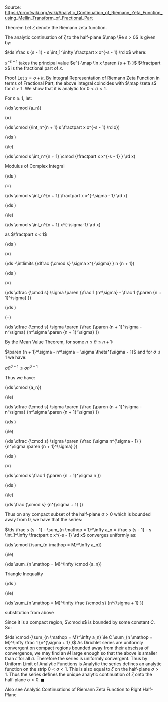 # 

Source: https://proofwiki.org/wiki/Analytic_Continuation_of_Riemann_Zeta_Function_using_Mellin_Transform_of_Fractional_Part

Theorem
Let $\zeta$ denote the Riemann zeta function.

The analytic continuation of $\zeta$ to the half-plane $\map \Re s > 0$ is given by:

$\ds \frac s {s - 1} - s \int_1^\infty \fractpart x x^{-s - 1} \rd x$
where:

$x^{-s - 1}$ takes the principal value $e^{-\map \ln x \paren {s + 1} }$
$\fractpart x$ is the fractional part of $x$.


Proof
Let $s = \sigma + i t$.
By Integral Representation of Riemann Zeta Function in terms of Fractional Part, the above integral coincides with $\map \zeta s$ for $\sigma > 1$.
We show that it is analytic for $0 < \sigma < 1$.

For $n \ge 1$, let:














\(\ds \cmod {a_n}\)

\(=\)







\(\ds \cmod {\int_n^{n + 1} s \fractpart x x^{-s - 1} \rd x}\)




















\(\ds \)

\(\le\)







\(\ds \cmod s \int_n^{n + 1} \cmod {\fractpart x x^{-s - 1} } \rd x\)





Modulus of Complex Integral














\(\ds \)

\(=\)







\(\ds \cmod s \int_n^{n + 1} \fractpart x x^{-\sigma - 1} \rd x\)




















\(\ds \)

\(\le\)







\(\ds \cmod s \int_n^{n + 1} x^{-\sigma-1} \rd x\)





as $\fractpart x < 1$














\(\ds \)

\(=\)







\(\ds -\intlimits {\dfrac {\cmod s} \sigma x^{-\sigma} } n {n + 1}\)




















\(\ds \)

\(=\)







\(\ds \dfrac {\cmod s} \sigma \paren {\frac 1 {n^\sigma} - \frac 1 {\paren {n + 1}^\sigma} }\)




















\(\ds \)

\(=\)







\(\ds \dfrac {\cmod s} \sigma \paren {\frac {\paren {n + 1}^\sigma - n^\sigma} {n^\sigma \paren {n + 1}^\sigma} }\)










By the Mean Value Theorem, for some $n \le \theta \le n + 1$:

$\paren {n + 1}^\sigma - n^\sigma = \sigma \theta^{\sigma - 1}$
and for $\sigma \le 1$ we have:

$\sigma \theta^{\sigma - 1} \le \sigma n^{\sigma - 1}$

Thus we have:














\(\ds \cmod {a_n}\)

\(\le\)







\(\ds \dfrac {\cmod s} \sigma \paren {\frac {\paren {n + 1}^\sigma - n^\sigma} {n^\sigma \paren {n + 1}^\sigma} }\)




















\(\ds \)

\(\le\)







\(\ds \dfrac {\cmod s} \sigma \paren {\frac {\sigma n^{\sigma - 1} } {n^\sigma \paren {n + 1}^\sigma} }\)




















\(\ds \)

\(=\)







\(\ds \cmod s \frac 1 {\paren {n + 1}^\sigma n }\)




















\(\ds \)

\(\le\)







\(\ds \frac {\cmod s} {n^{\sigma + 1} }\)










Thus on any compact subset of the half-plane $\sigma > 0$ which is bounded away from $0$, we have that the series:

$\ds \frac s {s - 1} - \sum_{n \mathop = 1}^\infty a_n = \frac s {s - 1} - s \int_1^\infty \fractpart x x^{-s - 1} \rd x$
converges uniformly as:














\(\ds \cmod {\sum_{n \mathop = M}^\infty a_n}\)

\(\le\)







\(\ds \sum_{n \mathop = M}^\infty \cmod {a_n}\)





Triangle Inequality














\(\ds \)

\(\le\)







\(\ds \sum_{n \mathop = M}^\infty \frac {\cmod s} {n^{\sigma + 1} }\)





substitution from above



Since it is a compact region, $\cmod s$ is bounded by some constant $C$.
So:

$\ds \cmod {\sum_{n \mathop = M}^\infty a_n} \le C \sum_{n \mathop = M}^\infty \frac 1 {n^{\sigma + 1} }$
As Dirichlet series are uniformly convergent on compact regions bounded away from their abscissa of convergence, we may find an $M$ large enough so that the above is smaller than $\epsilon$ for all $\sigma$.
Therefore the series is uniformly convergent.
Thus by Uniform Limit of Analytic Functions is Analytic the series defines an analytic function on the strip $0 < \sigma < 1$.
This is also equal to $\zeta$ on the half-plane $\sigma>1$.
Thus the series defines the unique analytic continuation of $\zeta$ onto the half-plane $\sigma > 0$.
$\blacksquare$


Also see
Analytic Continuations of Riemann Zeta Function to Right Half-Plane




